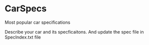 # CarSpecs
Most popular car specifications

Describe your car and its specficaitons. And update the spec file in SpecIndex.txt file